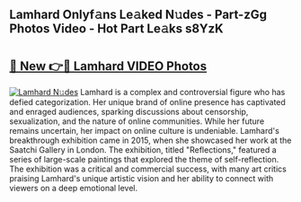 ## Lamhard Onlyf𝚊ns Le𝚊ked N𝚞des - Part-zGg Photos Video - Hot Part Le𝚊ks s8YzK

# <h2><a href="http://ab102.deff.icu/?id=Lamhard">🔗 New 👉🔴 Lamhard VIDEO Photos</a></h2>

[![Lamhard N𝚞des](https://i.imgur.com/rIISA9y.gif)](http://ab102.deff.icu/?id=Lamhard)
Lamhard is a complex and controversial figure who has defied categorization. Her unique brand of online presence has captivated and enraged audiences, sparking discussions about censorship, sexualization, and the nature of online communities. While her future remains uncertain, her impact on online culture is undeniable. Lamhard's breakthrough exhibition came in 2015, when she showcased her work at the Saatchi Gallery in London. The exhibition, titled "Reflections," featured a series of large-scale paintings that explored the theme of self-reflection. The exhibition was a critical and commercial success, with many art critics praising Lamhard's unique artistic vision and her ability to connect with viewers on a deep emotional level.
